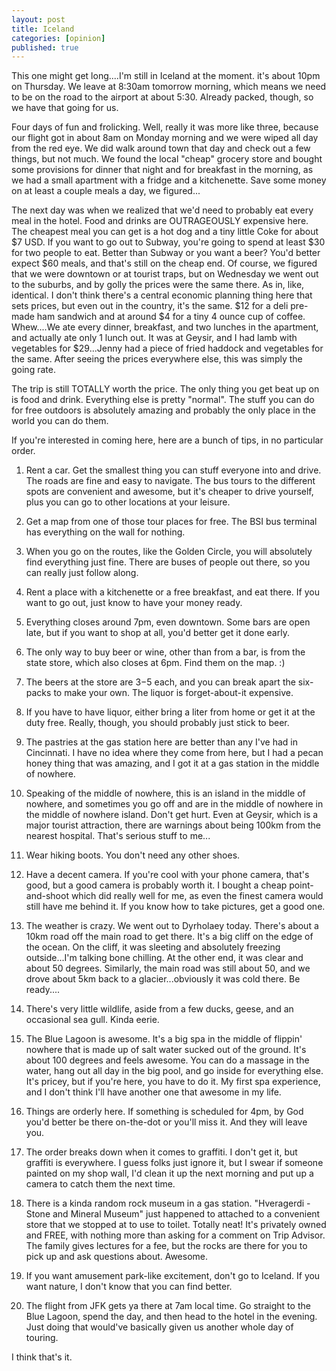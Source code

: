 ```yaml
---
layout: post
title: Iceland
categories: [opinion]
published: true
---
```


This one might get long....I'm still in Iceland at the moment.   it's about 10pm on Thursday.   We leave at 8:30am tomorrow morning, which means we need to be on the road to the airport at about 5:30.  Already packed, though, so we have that going for us.

Four days of fun and frolicking.  Well, really it was more like three, because our flight got in about 8am on Monday morning and we were wiped all day from the red eye.  We did walk around town that day and check out a few things, but not much.   We found the local "cheap" grocery store and bought some provisions for dinner that night and for breakfast in the morning, as we had a small apartment with a fridge and a kitchenette.   Save some money on at least a couple meals a day, we figured...

The next day was when we realized that we'd need to probably eat every meal in the hotel.   Food and drinks are OUTRAGEOUSLY expensive here.  The cheapest meal you can get is a hot dog and a tiny little Coke for about $7 USD.  If you want to go out to Subway, you're going to spend at least $30 for two people to eat.  Better than Subway or you want a beer?   You'd better expect $60 meals, and that's still on the cheap end.  Of course, we figured that we were downtown or at tourist traps, but on Wednesday we went out to the suburbs, and by golly the prices were the same there.  As in, like, identical.  I don't think there's a central economic planning thing here that sets prices, but even out in the country, it's the same.  $12 for a deli pre-made ham sandwich and at around $4 for a tiny 4 ounce cup of coffee.   Whew....We ate every dinner, breakfast, and two lunches in the apartment, and actually ate only 1 lunch out.   It was at Geysir, and I had lamb with vegetables for $29...Jenny had a piece of fried haddock and vegetables for the same.   After seeing the prices everywhere else, this was simply the going rate. 

The trip is still TOTALLY worth the price.  The only thing you get beat up on is food and drink.  Everything else is pretty "normal".   The stuff you can do for free outdoors is absolutely amazing and probably the only place in the world you can do them.   

If you're interested in coming here, here are a bunch of tips, in no particular order.

1. Rent a car.  Get the smallest thing you can stuff everyone into and drive.   The roads are fine and easy to navigate.  The bus tours to the different spots are convenient and awesome, but it's cheaper to drive yourself, plus you can go to other locations at your leisure.

2. Get a map from one of those tour places for free.  The BSI bus terminal has everything on the wall for nothing.

3. When you go on the routes, like the Golden Circle, you will absolutely find everything just fine.  There are buses of people out there, so you can really just follow along.   

4. Rent a place with a kitchenette or a free breakfast, and eat there.  If you want to go out, just know to have your money ready.

5. Everything closes around 7pm, even downtown.  Some bars are open late, but if you want to shop at all, you'd better get it done early.  

6. The only way to buy beer or wine, other than from a bar, is from the state store, which also closes at 6pm.  Find them on the map.  :)

7. The beers at the store are $3-$5 each, and you can break apart the six-packs to make your own.  The liquor is forget-about-it expensive.  

8. If you have to have liquor, either bring a liter from home or get it at the duty free.  Really, though, you should probably just stick to beer.

9. The pastries at the gas station here are better than any I've had in Cincinnati.  I have no idea where they come from here, but I had a pecan honey thing that was amazing, and I got it at a gas station in the middle of nowhere.

10. Speaking of the middle of nowhere, this is an island in the middle of nowhere, and sometimes you go off and are in the middle of nowhere in the middle of nowhere island.  Don't get hurt.  Even at Geysir, which is a major tourist attraction, there are warnings about being 100km from the nearest hospital.   That's serious stuff to me...

11. Wear hiking boots.  You don't need any other shoes.  

12. Have a decent camera.  If you're cool with your phone camera, that's good, but a good camera is probably worth it.  I bought a cheap point-and-shoot which did really well for me, as even the finest camera would still have me behind it.  If you know how to take pictures, get a good one.

13. The weather is crazy.  We went out to Dyrholaey today.  There's about a 10km road off the main road to get there.  It's a big cliff on the edge of the ocean.  On the cliff, it was sleeting and absolutely freezing outside...I'm talking bone chilling.  At the other end, it was clear and about 50 degrees.  Similarly, the main road was still about 50, and we drove about 5km back to a glacier...obviously it was cold there.  Be ready....

14. There's very little wildlife, aside from a few ducks, geese, and an occasional sea gull.  Kinda eerie.

15. The Blue Lagoon is awesome.  It's a big spa in the middle of flippin' nowhere that is made up of salt water sucked out of the ground.  It's about 100 degrees and feels awesome. You can do a massage in the water, hang out all day in the big pool, and go inside for everything else.  It's pricey, but if you're here, you have to do it.  My first spa experience, and I don't think I'll have another one that awesome in my life.

16. Things are orderly here.  If something is scheduled for 4pm, by God you'd better be there on-the-dot or you'll miss it.  And they will leave you.

17. The order breaks down when it comes to graffiti.  I don't get it, but graffiti is everywhere. I guess folks just ignore it, but I swear if someone painted on my shop wall, I'd clean it up the next morning and put up a camera to catch them the next time.  

18.  There is a kinda random rock museum in a gas station.  "Hveragerdi - Stone and Mineral Museum" just happened to attached to a convenient store that we stopped at to use to toilet.  Totally neat!   It's privately owned and FREE, with nothing more than asking for a comment on Trip Advisor.  The family gives lectures for a fee, but the rocks are there for you to pick up and ask questions about.  Awesome.

19. If you want amusement park-like excitement, don't go to Iceland.  If you want nature, I don't know that you can find better.

20. The flight from JFK gets ya there at 7am local time.  Go straight to the Blue Lagoon, spend the day, and then head to the hotel in the evening.   Just doing that would've basically given us another whole day of touring.

I think that's it.  